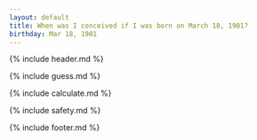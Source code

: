 ```yaml
---
layout: default
title: When was I conceived if I was born on March 18, 1901?
birthday: Mar 18, 1901
---
```


{% include header.md %}

{% include guess.md %}

{% include calculate.md %}

{% include safety.md %}

{% include footer.md %}



